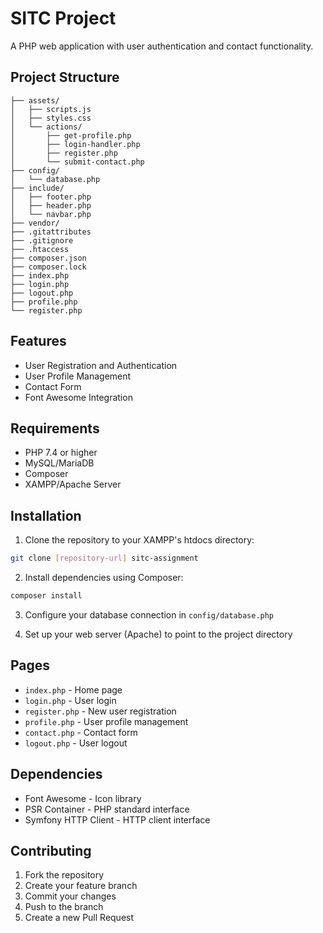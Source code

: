 # SITC Project

A PHP web application with user authentication and contact functionality.

## Project Structure

```
├── assets/
│   ├── scripts.js
│   ├── styles.css
│   └── actions/
│       ├── get-profile.php
│       ├── login-handler.php
│       ├── register.php
│       └── submit-contact.php
├── config/
│   └── database.php
├── include/
│   ├── footer.php
│   ├── header.php
│   └── navbar.php
├── vendor/
├── .gitattributes
├── .gitignore
├── .htaccess
├── composer.json
├── composer.lock
├── index.php
├── login.php
├── logout.php
├── profile.php
└── register.php
```

## Features

- User Registration and Authentication
- User Profile Management
- Contact Form
- Font Awesome Integration

## Requirements

- PHP 7.4 or higher
- MySQL/MariaDB
- Composer
- XAMPP/Apache Server

## Installation

1. Clone the repository to your XAMPP's htdocs directory:

```bash
git clone [repository-url] sitc-assignment
```

2. Install dependencies using Composer:

```bash
composer install
```

3. Configure your database connection in `config/database.php`

4. Set up your web server (Apache) to point to the project directory

## Pages

- `index.php` - Home page
- `login.php` - User login
- `register.php` - New user registration
- `profile.php` - User profile management
- `contact.php` - Contact form
- `logout.php` - User logout

## Dependencies

- Font Awesome - Icon library
- PSR Container - PHP standard interface
- Symfony HTTP Client - HTTP client interface

## Contributing

1. Fork the repository
2. Create your feature branch
3. Commit your changes
4. Push to the branch
5. Create a new Pull Request
